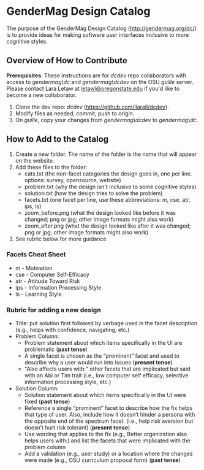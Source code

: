 # GenderMag Design Catalog

The purpose of the GenderMag Design Catalog (http://gendermag.org/dc/) is to provide ideas for making software user interfaces inclusive to more cognitive styles.

## Overview of How to Contribute
**Prerequisites**: These instructions are for _dcdev_ repo collaborators with access to _gendermag\dc_ and _gendermag\dcdev_ on the OSU _guille_ server. Please contact Lara Letaw at letawl@oregonstate.edu if you'd like to become a new collaborator.
1. Clone the dev repo: _dcdev_ (https://github.com/llarall/dcdev).
2. Modify files as needed, commit, push to origin.
3. On _guille_, copy your changes from _gendermag\dcdev_ to _gendermag\dc_.

## How to Add to the Catalog
1. Create a new folder. The name of the folder is the name that will appear on the website.
2. Add these files to the folder:
	- cats.txt (the non-facet categories the design goes in, one per line. options: survey, opensource, website)
	- problem.txt (why the design isn't inclusive to some cognitive styles)
	- solution.txt (how the design tries to solve the problem)
	- facets.txt (one facet per line, use these abbreviations: m, cse, atr, ips, ls)
	- zoom_before.png (what the design looked like before it was changed; png or jpg; other image formats might also work)
	- zoom_after.png (what the design looked like after it was changed; png or jpg; other image formats might also work)
3. See rubric below for more guidance

### Facets Cheat Sheet
* m - Motivation
* cse - Computer Self-Efficacy
* atr - Attitude Toward Risk 
* ips - Information Processing Style
* ls - Learning Style

### Rubric for adding a new design
- Title: put solution first followed by verbage used in the facet description (e.g., helps with confidence, navigating, etc.)
- Problem Column:
  * Problem statement about which items specifically in the UI are problematic (**past tense**)
  * A single facet is chosen as the “prominent” facet and used to describe why a user would run into issues (**present tense**)
  * "Also affects users with:" other facets that are implicated but said with an Abi or Tim trait (i.e., low computer self efficacy, selective information processing style, etc.)
- Solution Column:
  * Solution statement about which items specifically in the UI were fixed (**past tense**)
  * Reference a single “prominent” facet to describe how the fix helps that type of user. Also, include how it doesn’t hinder a persona with the opposite end of the spectrum facet. (i.e., help risk aversion but doesn’t hurt risk tolerant) (**present tense**)
  * Use wording that applies to the fix (e.g., Better organization also helps users with:) and list the facets that were implicated with the problem column
  * Add a validation (e.g., user study) or a location where the changes were made (e.g., OSU curriculum proposal form) (**past tense**)
